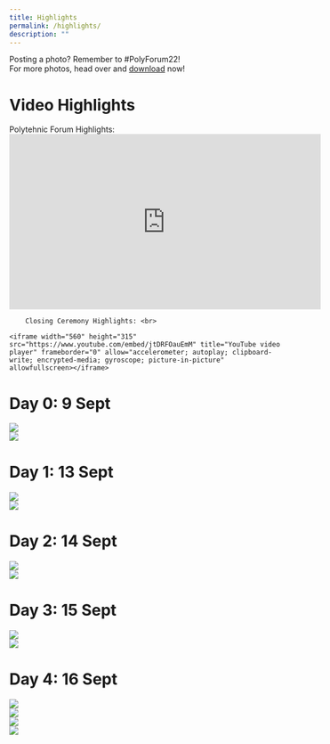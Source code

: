 ```yaml
---
title: Highlights
permalink: /highlights/
description: ""
---
```

Posting a photo? Remember to #PolyForum22! <br> 
For more photos, head over and [download](https://for.edu.sg/pf2022-photos) now!

# Video Highlights
<div>
	Polytehnic Forum Highlights: <br>
<iframe width="560" height="315" src="https://www.youtube.com/embed/V72Qh09gUnI" title="YouTube video player" frameborder="0" allow="accelerometer; autoplay; clipboard-write; encrypted-media; gyroscope; picture-in-picture" allowfullscreen></iframe>  <br> 
	
		Closing Ceremony Highlights: <br>
	
	<iframe width="560" height="315" src="https://www.youtube.com/embed/jtDRFOauEmM" title="YouTube video player" frameborder="0" allow="accelerometer; autoplay; clipboard-write; encrypted-media; gyroscope; picture-in-picture" allowfullscreen></iframe> 
	
</div>
	

# Day 0: 9 Sept

![](/images/Day0-1.png)
<br>
![](/images/Day0-2.png)
# Day 1: 13 Sept
![](/images/Day1-3.png)
<br>
![](/images/Day1-2.png)

# Day 2: 14 Sept
![](/images/Highlightsday2.png)
<br>
![](/images/highlights-day2-1.png)

# Day 3: 15 Sept
![](/images/day3highlights-7.png)
<br>
![](/images/day3highlights-8.png)

# Day 4: 16 Sept
![](/images/Closingceremonyhighlight-9.png)
<br>
![](/images/Closingceremonyhighlight-10.png)
<br>
![](/images/Closingceremonyhighlight-11.png)
<br>
![](/images/Closingceremonyhighlight-12.png)
